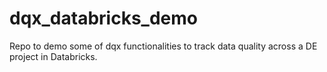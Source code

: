 # dqx_databricks_demo
Repo to demo some of dqx functionalities to track data quality across a DE project in Databricks. 
